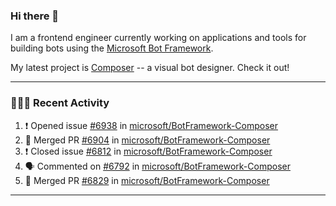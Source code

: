 ### Hi there 👋

I am a frontend engineer currently working on applications and tools for building bots using the [Microsoft Bot Framework](https://dev.botframework.com/).

My latest project is [Composer](https://github.com/microsoft/BotFramework-Composer) -- a visual bot designer. Check it out!

---

### 👨🏻‍💻 Recent Activity

<!--START_SECTION:activity-->
1. ❗️ Opened issue [#6938](https://github.com/microsoft/BotFramework-Composer/issues/6938) in [microsoft/BotFramework-Composer](https://github.com/microsoft/BotFramework-Composer)
2. 🎉 Merged PR [#6904](https://github.com/microsoft/BotFramework-Composer/pull/6904) in [microsoft/BotFramework-Composer](https://github.com/microsoft/BotFramework-Composer)
3. ❗️ Closed issue [#6812](https://github.com/microsoft/BotFramework-Composer/issues/6812) in [microsoft/BotFramework-Composer](https://github.com/microsoft/BotFramework-Composer)
4. 🗣 Commented on [#6792](https://github.com/microsoft/BotFramework-Composer/issues/6792) in [microsoft/BotFramework-Composer](https://github.com/microsoft/BotFramework-Composer)
5. 🎉 Merged PR [#6829](https://github.com/microsoft/BotFramework-Composer/pull/6829) in [microsoft/BotFramework-Composer](https://github.com/microsoft/BotFramework-Composer)
<!--END_SECTION:activity-->

---

<!--
**a-b-r-o-w-n/a-b-r-o-w-n** is a ✨ _special_ ✨ repository because its `README.md` (this file) appears on your GitHub profile.

Here are some ideas to get you started:

- 🔭 I’m currently working on ...
- 🌱 I’m currently learning ...
- 👯 I’m looking to collaborate on ...
- 🤔 I’m looking for help with ...
- 💬 Ask me about ...
- 📫 How to reach me: ...
- 😄 Pronouns: ...
- ⚡ Fun fact: ...
-->
